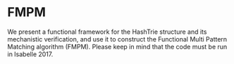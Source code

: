 # FMPM
We present a functional framework for the HashTrie structure and its mechanistic verification, and use it to construct the Functional Multi Pattern Matching algorithm (FMPM). 
Please keep in mind that the code must be run in Isabelle 2017.
